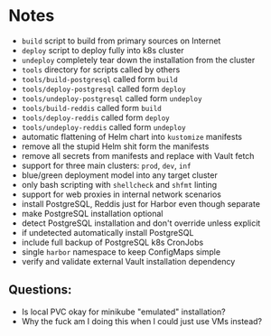 # Notes

* `build` script to build from primary sources on Internet
* `deploy` script to deploy fully into k8s cluster
* `undeploy` completely tear down the installation from the cluster
* `tools` directory for scripts called by others
* `tools/build-postgresql` called form `build`
* `tools/deploy-postgresql` called form `deploy`
* `tools/undeploy-postgresql` called form `undeploy`
* `tools/build-reddis` called form `build`
* `tools/deploy-reddis` called form `deploy`
* `tools/undeploy-reddis` called form `undeploy`
* automatic flattening of Helm chart into `kustomize` manifests
* remove all the stupid Helm shit form the manifests
* remove all secrets from manifests and replace with Vault fetch
* support for three main clusters: `prod`, `dev`, `inf`
* blue/green deployment model into any target cluster
* only bash scripting with `shellcheck` and `shfmt` linting
* support for web proxies in internal network scenarios
* install PostgreSQL, Reddis just for Harbor even though separate
* make PostgreSQL installation optional
* detect PostgreSQL installation and don't override unless explicit
* if undetected automatically install PostgreSQL
* include full backup of PostgreSQL k8s CronJobs
* single `harbor` namespace to keep ConfigMaps simple
* verify and validate external Vault installation dependency

## Questions:

* Is local PVC okay for minikube "emulated" installation?
* Why the fuck am I doing this when I could just use VMs instead?
